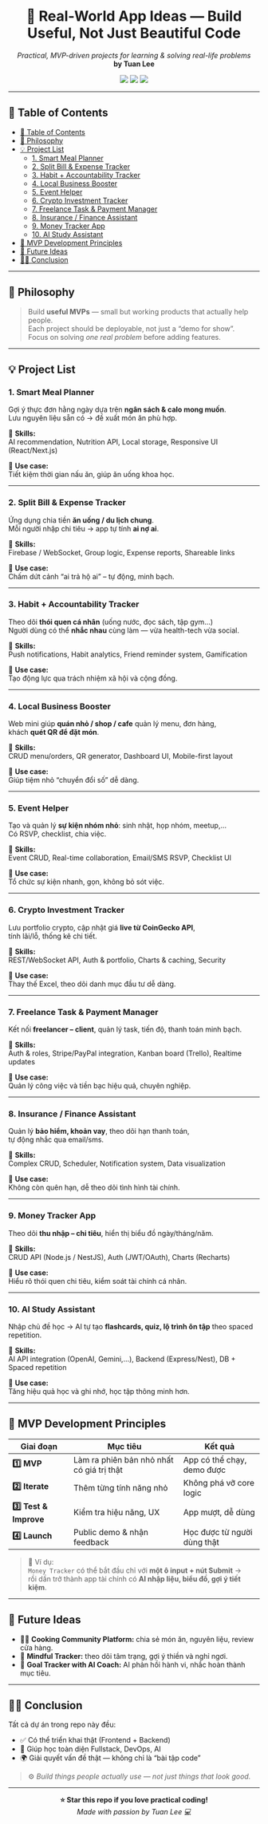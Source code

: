<h1 align="center">🚀 Real-World App Ideas — Build Useful, Not Just Beautiful Code</h1>

<p align="center">
  <em>Practical, MVP-driven projects for learning & solving real-life problems</em><br/>
  <strong>by Tuan Lee</strong>
</p>

<p align="center">
  <img src="https://img.shields.io/badge/Focus-MVP-blueviolet?style=for-the-badge" />
  <img src="https://img.shields.io/badge/Stack-Fullstack%20JS-orange?style=for-the-badge" />
  <img src="https://img.shields.io/badge/Approach-Problem%20Solving-success?style=for-the-badge" />
</p>

---

## 📘 Table of Contents
- [📘 Table of Contents](#-table-of-contents)
- [🧭 Philosophy](#-philosophy)
- [💡 Project List](#-project-list)
  - [1. Smart Meal Planner](#1-smart-meal-planner)
  - [2. Split Bill \& Expense Tracker](#2-split-bill--expense-tracker)
  - [3. Habit + Accountability Tracker](#3-habit--accountability-tracker)
  - [4. Local Business Booster](#4-local-business-booster)
  - [5. Event Helper](#5-event-helper)
  - [6. Crypto Investment Tracker](#6-crypto-investment-tracker)
  - [7. Freelance Task \& Payment Manager](#7-freelance-task--payment-manager)
  - [8. Insurance / Finance Assistant](#8-insurance--finance-assistant)
  - [9. Money Tracker App](#9-money-tracker-app)
  - [10. AI Study Assistant](#10-ai-study-assistant)
- [🧱 MVP Development Principles](#-mvp-development-principles)
- [🧩 Future Ideas](#-future-ideas)
- [🧑‍💻 Conclusion](#-conclusion)

---

## 🧭 Philosophy
> Build **useful MVPs** — small but working products that actually help people.  
> Each project should be deployable, not just a “demo for show”.  
> Focus on solving *one real problem* before adding features.

---

## 💡 Project List

### 1. Smart Meal Planner
Gợi ý thực đơn hằng ngày dựa trên **ngân sách & calo mong muốn**.  
Lưu nguyên liệu sẵn có → đề xuất món ăn phù hợp.

🧩 **Skills:**  
AI recommendation, Nutrition API, Local storage, Responsive UI (React/Next.js)

🎯 **Use case:**  
Tiết kiệm thời gian nấu ăn, giúp ăn uống khoa học.

---

### 2. Split Bill & Expense Tracker
Ứng dụng chia tiền **ăn uống / du lịch chung**.  
Mỗi người nhập chi tiêu → app tự tính **ai nợ ai**.

🧩 **Skills:**  
Firebase / WebSocket, Group logic, Expense reports, Shareable links

🎯 **Use case:**  
Chấm dứt cảnh “ai trả hộ ai” – tự động, minh bạch.

---

### 3. Habit + Accountability Tracker
Theo dõi **thói quen cá nhân** (uống nước, đọc sách, tập gym...)  
Người dùng có thể **nhắc nhau** cùng làm — vừa health-tech vừa social.

🧩 **Skills:**  
Push notifications, Habit analytics, Friend reminder system, Gamification

🎯 **Use case:**  
Tạo động lực qua trách nhiệm xã hội và cộng đồng.

---

### 4. Local Business Booster
Web mini giúp **quán nhỏ / shop / cafe** quản lý menu, đơn hàng,  
khách **quét QR để đặt món**.

🧩 **Skills:**  
CRUD menu/orders, QR generator, Dashboard UI, Mobile-first layout

🎯 **Use case:**  
Giúp tiệm nhỏ “chuyển đổi số” dễ dàng.

---

### 5. Event Helper
Tạo và quản lý **sự kiện nhóm nhỏ**: sinh nhật, họp nhóm, meetup,...  
Có RSVP, checklist, chia việc.

🧩 **Skills:**  
Event CRUD, Real-time collaboration, Email/SMS RSVP, Checklist UI

🎯 **Use case:**  
Tổ chức sự kiện nhanh, gọn, không bỏ sót việc.

---

### 6. Crypto Investment Tracker
Lưu portfolio crypto, cập nhật giá **live từ CoinGecko API**,  
tính lãi/lỗ, thống kê chi tiết.

🧩 **Skills:**  
REST/WebSocket API, Auth & portfolio, Charts & caching, Security

🎯 **Use case:**  
Thay thế Excel, theo dõi danh mục đầu tư dễ dàng.

---

### 7. Freelance Task & Payment Manager
Kết nối **freelancer – client**, quản lý task, tiến độ, thanh toán minh bạch.

🧩 **Skills:**  
Auth & roles, Stripe/PayPal integration, Kanban board (Trello), Realtime updates

🎯 **Use case:**  
Quản lý công việc và tiền bạc hiệu quả, chuyên nghiệp.

---

### 8. Insurance / Finance Assistant
Quản lý **bảo hiểm, khoản vay**, theo dõi hạn thanh toán,  
tự động nhắc qua email/sms.

🧩 **Skills:**  
Complex CRUD, Scheduler, Notification system, Data visualization

🎯 **Use case:**  
Không còn quên hạn, dễ theo dõi tình hình tài chính.

---

### 9. Money Tracker App
Theo dõi **thu nhập – chi tiêu**, hiển thị biểu đồ ngày/tháng/năm.

🧩 **Skills:**  
CRUD API (Node.js / NestJS), Auth (JWT/OAuth), Charts (Recharts)

🎯 **Use case:**  
Hiểu rõ thói quen chi tiêu, kiểm soát tài chính cá nhân.

---

### 10. AI Study Assistant
Nhập chủ đề học → AI tự tạo **flashcards, quiz, lộ trình ôn tập** theo spaced repetition.

🧩 **Skills:**  
AI API integration (OpenAI, Gemini,...), Backend (Express/Nest), DB + Spaced repetition

🎯 **Use case:**  
Tăng hiệu quả học và ghi nhớ, học tập thông minh hơn.

---

## 🧱 MVP Development Principles

| Giai đoạn | Mục tiêu | Kết quả |
|------------|-----------|----------|
| **1️⃣ MVP** | Làm ra phiên bản nhỏ nhất có giá trị thật | App có thể chạy, demo được |
| **2️⃣ Iterate** | Thêm từng tính năng nhỏ | Không phá vỡ core logic |
| **3️⃣ Test & Improve** | Kiểm tra hiệu năng, UX | App mượt, dễ dùng |
| **4️⃣ Launch** | Public demo & nhận feedback | Học được từ người dùng thật |

> 💬 Ví dụ:  
> `Money Tracker` có thể bắt đầu chỉ với **một ô input + nút Submit** →  
> rồi dần trở thành app tài chính có **AI nhập liệu, biểu đồ, gợi ý tiết kiệm**.

---

## 🧩 Future Ideas
- 🧑‍🍳 **Cooking Community Platform:** chia sẻ món ăn, nguyên liệu, review cửa hàng.  
- 🧘 **Mindful Tracker:** theo dõi tâm trạng, gợi ý thiền và nghỉ ngơi.  
- 🎯 **Goal Tracker with AI Coach:** AI phản hồi hành vi, nhắc hoàn thành mục tiêu.

---

## 🧑‍💻 Conclusion
Tất cả dự án trong repo này đều:
- ✅ Có thể triển khai thật (Frontend + Backend)
- 🧠 Giúp học toàn diện Fullstack, DevOps, AI
- 🌍 Giải quyết vấn đề thật — không chỉ là “bài tập code”

> ⚙️ *Build things people actually use — not just things that look good.*

---

<p align="center">
  <strong>⭐ Star this repo if you love practical coding!</strong><br/>
  <em>Made with passion by Tuan Lee 💻</em>
</p>
